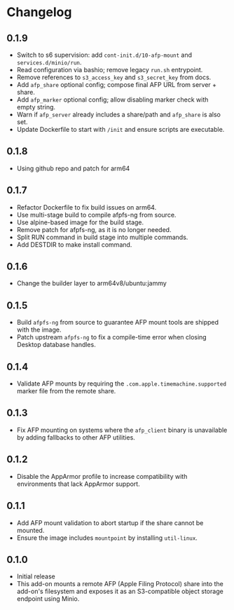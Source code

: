 # Changelog

## 0.1.9

- Switch to s6 supervision: add `cont-init.d/10-afp-mount` and `services.d/minio/run`.
- Read configuration via bashio; remove legacy `run.sh` entrypoint.
- Remove references to `s3_access_key` and `s3_secret_key` from docs.
- Add `afp_share` optional config; compose final AFP URL from server + share.
- Add `afp_marker` optional config; allow disabling marker check with empty string.
- Warn if `afp_server` already includes a share/path and `afp_share` is also set.
- Update Dockerfile to start with `/init` and ensure scripts are executable.

## 0.1.8

- Using github repo and patch for arm64

## 0.1.7

- Refactor Dockerfile to fix build issues on arm64.
- Use multi-stage build to compile afpfs-ng from source.
- Use alpine-based image for the build stage.
- Remove patch for afpfs-ng, as it is no longer needed.
- Split RUN command in build stage into multiple commands.
- Add DESTDIR to make install command.

## 0.1.6

- Change the builder layer to arm64v8/ubuntu:jammy

## 0.1.5

- Build `afpfs-ng` from source to guarantee AFP mount tools are shipped with the image.
- Patch upstream `afpfs-ng` to fix a compile-time error when closing Desktop database handles.

## 0.1.4

- Validate AFP mounts by requiring the `.com.apple.timemachine.supported` marker file from the remote share.

## 0.1.3

- Fix AFP mounting on systems where the `afp_client` binary is unavailable by adding fallbacks to other AFP utilities.

## 0.1.2

- Disable the AppArmor profile to increase compatibility with environments that lack AppArmor support.

## 0.1.1

- Add AFP mount validation to abort startup if the share cannot be mounted.
- Ensure the image includes `mountpoint` by installing `util-linux`.

## 0.1.0

- Initial release
- This add-on mounts a remote AFP (Apple Filing Protocol) share into the add-on's filesystem and exposes it as an S3-compatible object storage endpoint using Minio.
